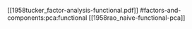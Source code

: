 [[1958tucker_factor-analysis-functional.pdf]]
#factors-and-components:pca:functional
[[1958rao_naive-functional-pca]]


